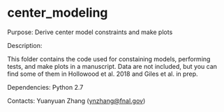 # center_modeling
Purpose: Derive center model constraints and make plots

Description: 

This folder contains the code used for constaining models, performing tests, and make plots in a manuscript.
Data are not included, but you can find some of them in Hollowood et al. 2018 and Giles et al. in prep.


Dependencies: Python 2.7

Contacts: Yuanyuan Zhang (ynzhang@fnal.gov)


